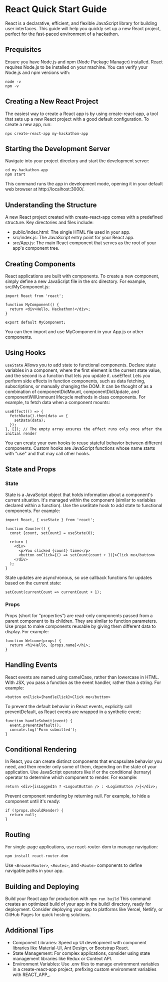 # React Quick Start Guide
React is a declarative, efficient, and flexible JavaScript library for building user interfaces. This guide will help you quickly set up a new React project, perfect for the fast-paced environment of a hackathon.

## Prequisites
Ensure you have Node.js and npm (Node Package Manager) installed. React requires Node.js to be installed on your machine. You can verify your Node.js and npm versions with:
```
node -v
npm -v
```
## Creating a New React Project
The easiest way to create a React app is by using create-react-app, a tool that sets up a new React project with a good default configuration. To create a new app, run:

```
npx create-react-app my-hackathon-app
```
## Starting the Development Server
Navigate into your project directory and start the development server:
```
cd my-hackathon-app
npm start
```
This command runs the app in development mode, opening it in your default web browser at http://localhost:3000/.

## Understanding the Structure
A new React project created with create-react-app comes with a predefined structure. Key directories and files include:
- public/index.html: The single HTML file used in your app.
- src/index.js: The JavaScript entry point for your React app.
- src/App.js: The main React component that serves as the root of your app's component tree.

## Creating Components
React applications are built with components. To create a new component, simply define a new JavaScript file in the src directory. For example, src/MyComponent.js:

```
import React from 'react';

function MyComponent() {
  return <div>Hello, Hackathon!</div>;
}

export default MyComponent;

```
You can then import and use MyComponent in your App.js or other components.
## Using Hooks
`useState`
Allows you to add state to functional components. Declare state variables in a component, where the first element is the current state value, and the second is a function that lets you update it.
useEffect
Lets you perform side effects in function components, such as data fetching, subscriptions, or manually changing the DOM. It can be thought of as a combination of componentDidMount, componentDidUpdate, and componentWillUnmount lifecycle methods in class components.
For example, to fetch data when a component mounts:
```
useEffect(() => {
  fetchData().then(data => {
    setData(data);
  });
}, []); // The empty array ensures the effect runs only once after the initial render

```
You can create your own hooks to reuse stateful behavior between different components. Custom hooks are JavaScript functions whose name starts with "use" and that may call other hooks.

## State and Props
### State
State is a JavaScript object that holds information about a component's current situation. It's managed within the component (similar to variables declared within a function).
Use the useState hook to add state to functional components. For example:
```
import React, { useState } from 'react';

function Counter() {
  const [count, setCount] = useState(0);

  return (
    <div>
      <p>You clicked {count} times</p>
      <button onClick={() => setCount(count + 1)}>Click me</button>
    </div>
  );
}

```
State updates are asynchronous, so use callback functions for updates based on the current state:
```
setCount(currentCount => currentCount + 1);
```
### Props
Props (short for "properties") are read-only components passed from a parent component to its children. They are similar to function parameters.
Use props to make components reusable by giving them different data to display. For example:
```
function Welcome(props) {
  return <h1>Hello, {props.name}</h1>;
}

```
## Handling Events
React events are named using camelCase, rather than lowercase in HTML.
With JSX, you pass a function as the event handler, rather than a string. For example:
```
<button onClick={handleClick}>Click me</button>
```
To prevent the default behavior in React events, explicitly call preventDefault, as React events are wrapped in a synthetic event:
```
function handleSubmit(event) {
  event.preventDefault();
  console.log('Form submitted');
}

```
## Conditional Rendering
In React, you can create distinct components that encapsulate behavior you need, and then render only some of them, depending on the state of your application.
Use JavaScript operators like if or the conditional (ternary) operator to determine which component to render. For example:
```
return <div>{isLoggedIn ? <LogoutButton /> : <LoginButton />}</div>;
```
Prevent component rendering by returning null. For example, to hide a component until it's ready:
```
if (!props.shouldRender) {
  return null;
}

```
## Routing
For single-page applications, use react-router-dom to manage navigation:

```
npm install react-router-dom
```
Use `<BrowserRouter>`, `<Routes>`, and `<Route>` components to define navigable paths in your app.

## Building and Deploying
Build your React app for production with `npm run build` This command creates an optimized build of your app in the build/ directory, ready for deployment. Consider deploying your app to platforms like Vercel, Netlify, or GitHub Pages for quick hosting solutions.

## Additional Tips
- Component Libraries: Speed up UI development with component libraries like Material-UI, Ant Design, or Bootstrap React.
- State Management: For complex applications, consider using state management libraries like Redux or Context API.
- Environment Variables: Use .env files to manage environment variables in a create-react-app project, prefixing custom environment variables with REACT_APP_.